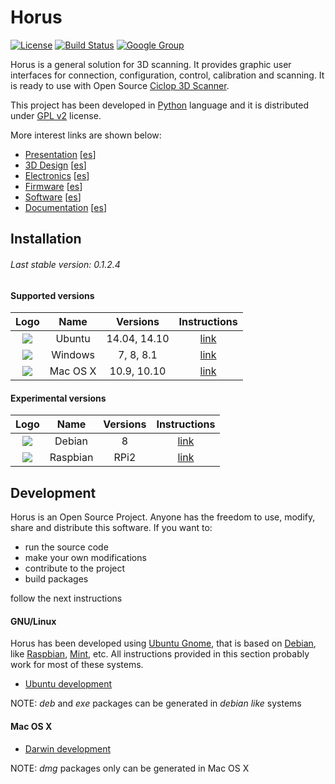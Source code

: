# Horus

[![License](http://img.shields.io/:license-gpl-blue.svg?style=flat)](http://opensource.org/licenses/GPL-2.0) [![Build Status](https://travis-ci.org/bqlabs/horus.svg)](https://travis-ci.org/bqlabs/horus) [![Google Group](https://img.shields.io/badge/-Google%20Group-lightgrey.svg)](https://groups.google.com/forum/?hl=en#!forum/ciclop-3d-scanner)

Horus is a general solution for 3D scanning. It provides graphic user interfaces for connection, configuration, control, calibration and scanning. It is ready to use with Open Source [Ciclop 3D Scanner](https://github.com/bqlabs/ciclop).

This project has been developed in [Python](https://www.python.org/) language and it is distributed under [GPL v2](https://www.gnu.org/licenses/gpl-2.0.html) license.

More interest links are shown below:

* [Presentation](http://diwo.bq.com/en/presentacion-ciclop-horus/) [[es](http://diwo.bq.com/presentacion-ciclop-horus/)]
* [3D Design](http://diwo.bq.com/en/ciclop-released/) [[es](http://diwo.bq.com/ciclop-released/)]
* [Electronics](http://diwo.bq.com/en/zum-scan-released/) [[es](http://diwo.bq.com/zum-scan-released/)]
* [Firmware](http://diwo.bq.com/en/horus-fw-released/) [[es](http://diwo.bq.com/horus-fw-released/)]
* [Software](http://diwo.bq.com/en/horus-released/) [[es](http://diwo.bq.com/horus-released/)]
* [Documentation](http://diwo.bq.com/en/documentation-ciclop-and-horus/) [[es](http://diwo.bq.com/documentation-ciclop-and-horus/)]


## Installation

###### Last stable version: 0.1.2.4

#### Supported versions

| Logo              | Name     | Versions     | Instructions                        |
|:-----------------:|:--------:|:------------:|:-----------------------------------:|
| ![][ubuntu-logo]  | Ubuntu   | 14.04, 14.10 | [link](doc/installation/ubuntu.md)  |
| ![][windows-logo] | Windows  | 7, 8, 8.1    | [link](doc/installation/windows.md) |
| ![][macosx-logo]  | Mac OS X | 10.9, 10.10  | [link](doc/installation/macosx.md)  |

#### Experimental versions

| Logo               | Name      | Versions | Instructions                         |
|:------------------:|:---------:|:--------:|:------------------------------------:|
| ![][debian-logo]   | Debian    | 8        | [link](doc/installation/debian.md)   |
| ![][raspbian-logo] | Raspbian  | RPi2     | [link](doc/installation/raspbian.md) |


## Development

Horus is an Open Source Project. Anyone has the freedom to use, modify, share and distribute this software. If you want to:
* run the source code
* make your own modifications
* contribute to the project
* build packages

follow the next instructions

#### GNU/Linux

Horus has been developed using [Ubuntu Gnome](http://ubuntugnome.org/), that is based on [Debian](https://www.debian.org/), like [Raspbian](https://www.raspbian.org/), [Mint](http://linuxmint.com/), etc. All instructions provided in this section probably work for most of these systems.

* [Ubuntu development](doc/development/ubuntu.md)

NOTE: *deb* and *exe* packages can be generated in *debian like* systems

#### Mac OS X

* [Darwin development](doc/development/darwin.md)

NOTE: *dmg* packages only can be generated in Mac OS X


[ubuntu-logo]: doc/images/ubuntu.png
[windows-logo]: doc/images/windows.png
[macosx-logo]: doc/images/macosx.png
[debian-logo]: doc/images/debian.png
[raspbian-logo]: doc/images/raspbian.png